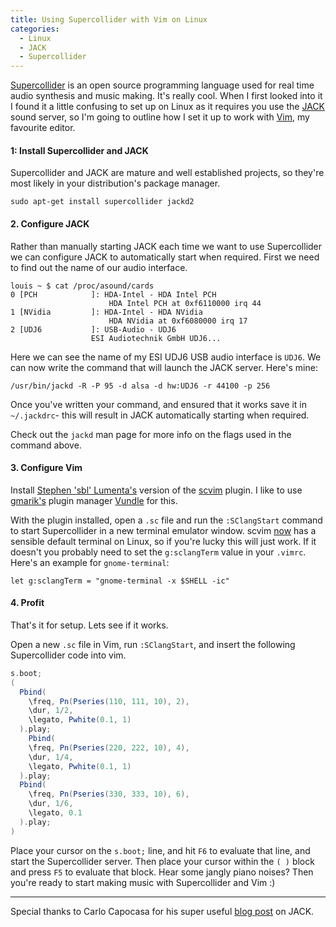 ```yaml
---
title: Using Supercollider with Vim on Linux
categories:
  - Linux
  - JACK
  - Supercollider
---
```


[Supercollider][supercollider] is an open source programming language used for
real time audio synthesis and music making. It's really cool. When I first
looked into it I found it a little confusing to set up on Linux as it requires
you use the [JACK][jack] sound server, so I'm going to outline how I set it up
to work with [Vim][vim], my favourite editor.

#### 1: Install Supercollider and JACK

Supercollider and JACK are mature and well established projects, so they're
most likely in your distribution's package manager.

    sudo apt-get install supercollider jackd2

#### 2. Configure JACK

Rather than manually starting JACK each time we want to use Supercollider we
can configure JACK to automatically start when required. First we need to find
out the name of our audio interface.

    louis ~ $ cat /proc/asound/cards
    0 [PCH            ]: HDA-Intel - HDA Intel PCH
                          HDA Intel PCH at 0xf6110000 irq 44
    1 [NVidia         ]: HDA-Intel - HDA NVidia
                          HDA NVidia at 0xf6080000 irq 17
    2 [UDJ6           ]: USB-Audio - UDJ6
                      ESI Audiotechnik GmbH UDJ6...

Here we can see the name of my ESI UDJ6 USB audio interface is `UDJ6`. We can
now write the command that will launch the JACK server. Here's mine:

    /usr/bin/jackd -R -P 95 -d alsa -d hw:UDJ6 -r 44100 -p 256

Once you've written your command, and ensured that it works save it in
`~/.jackdrc`- this will result in JACK automatically starting when required.

Check out the `jackd` man page for more info on the flags used in the command
above.

#### 3. Configure Vim

Install [Stephen 'sbl' Lumenta's][sbl] version of the [scvim][scvim] plugin. I
like to use [gmarik's][gmarik] plugin manager [Vundle][vundle] for this.

With the plugin installed, open a `.sc` file and run the `:SClangStart`
command to start Supercollider in a new terminal emulator window. scvim
[now][scvim-commit] has a sensible default terminal on Linux, so if you're
lucky this will just work. If it doesn't you probably need to set the
`g:sclangTerm` value in your `.vimrc`. Here's an example for `gnome-terminal`:

```viml
let g:sclangTerm = "gnome-terminal -x $SHELL -ic"
```

#### 4. Profit

That's it for setup. Lets see if it works.

Open a new `.sc` file in Vim, run `:SClangStart`, and insert the following
Supercollider code into vim.

```scala
s.boot;
(
  Pbind(
    \freq, Pn(Pseries(110, 111, 10), 2),
    \dur, 1/2,
    \legato, Pwhite(0.1, 1)
  ).play;
    Pbind(
    \freq, Pn(Pseries(220, 222, 10), 4),
    \dur, 1/4,
    \legato, Pwhite(0.1, 1)
  ).play;
  Pbind(
    \freq, Pn(Pseries(330, 333, 10), 6),
    \dur, 1/6,
    \legato, 0.1
  ).play;
)
```

Place your cursor on the `s.boot;` line, and hit `F6` to evaluate that line, and
start the Supercollider server. Then place your cursor within the `( )` block
and press `F5` to evaluate that block. Hear some jangly piano noises? Then
you're ready to start making music with Supercollider and Vim :)

---

Special thanks to Carlo Capocasa for his super useful [blog post][carlo-capocasa] on JACK.

[supercollider]: http://supercollider.sourceforge.net/
[jack]: http://www.jackaudio.org/
[vim]: https://en.wikipedia.org/wiki/Vim_(text_editor)
[sbl]: https://github.com/sbl
[scvim]: https://github.com/sbl/scvim
[scvim-commit]: https://github.com/sbl/scvim/commit/9bb1bb89b2f45d79a1c2278b09fc47e5443097ad
[carlo-capocasa]: http://carlocapocasa.com/supercollider-jack-the-easy-way/
[gmarik]: https://github.com/gmarik
[vundle]: https://github.com/gmarik/Vundle.vim

